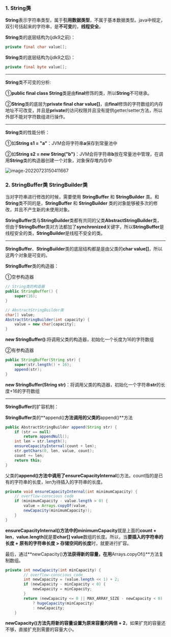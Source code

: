 ### 1. String类

**String**表示字符串类型，属于**引用数据类型**，不属于基本数据类型。java中规定，双引号括起来的字符串，是**不可变**的，**线程安全**。

**String**类的底层结构为(jdk9之前)：

```java
private final char value[];
```

**String**类的底层结构为(jdk9之后)：

```java
private final byte value[];
```

------

**String**类不可变的分析:

①**public final class String**类是由**final**修饰的类，所以**String**不可继承。

②**String**类的底层为**private final char value[]**，由**final**修饰的字符数组的内存地址不可改变，并且是**private**的访问权限并且没有提供getter/setter方法，所以外部不能对字符数组进行操作。

------

**String**类的性能分析：

①如**String s1 = "a"**：JVM会将字符串**a**保存到常量池中

②如**String s2 = new String("b")**：JVM会将字符串**b**放在常量池中管理，在调用**String**类的构造器创建一个对象，对象保存堆内存中

![image-20220723150411667](https://lyfdoc.oss-cn-hangzhou.aliyuncs.com/20220723150411.png)

### 2. StringBuffer类  StringBuilder类

当对字符串进行修改的时候，需要使用 **StringBuffer** 和 **StringBuilder** 类。和**String**类不同的是，**StringBuffer** 和 **StringBuilder** 类的对象能够被多次的修改，并且不产生新的未使用对象。

**StringBuffer**类与**StringBuilder**类都有共同的父类**AbstractStringBuilder**类，但由于**StringBuffer**类对方法都加了**synchronized**关键字，所以**StringBuffer**是线程安全的类，**StringBuilder**是线程不安全的类。

------

**StringBuffer**、**StringBuilder**类的底层结构都是是由父类的**char value[]**，所以这两个对象是可变的。

**StringBuffer**类的构造器：

①空参构造器

```java
// String类的构造器
public StringBuffer() {
    super(16);
}

// AbstractStringBuilder类
char[] value;
AbstractStringBuilder(int capacity) {
    value = new char[capacity];
}
```

**new StringBuffer()**:将调用父类的构造器，初始化一个长度为16的字符数组

②有参构造器

```java
public StringBuffer(String str) {
    super(str.length() + 16);
    append(str);
}
```

**new StringBuffer(String str)**：将调用父类的构造器，初始化一个字符串**str**的长度+16的字符数组

------

**StringBuffer**的扩容机制：

**StringBuffer**类的**append()**方法调用的父类的**append()**方法

```java
public AbstractStringBuilder append(String str) {
    if (str == null)
    	return appendNull();
    int len = str.length();
    ensureCapacityInternal(count + len);
    str.getChars(0, len, value, count);
    count += len;
    return this;
}
```

父类的**append()**方法中调用了**ensureCapacityInternal**()方法，count指的是已有的字符串的长度，len为待插入的字符串的长度。

```Java
private void ensureCapacityInternal(int minimumCapacity) {
    // overflow-conscious code
    if (minimumCapacity - value.length > 0) {
        value = Arrays.copyOf(value,
        newCapacity(minimumCapacity));
    }
}
```

**ensureCapacityInternal()**方法中的**minimumCapacity**就是上面的**count + len**，**value.length**就是要**char[] value**数组的长度。所以，当**要插入的字符串的长度 + 原有的字符串长度 > 存储空间的长度**时，就要进行扩容。

最后，通过**newCapacity()**方法获得新的容量，在用**Arrays.copyOf()**方法复制数组。

```java
private int newCapacity(int minCapacity) {
        // overflow-conscious code
        int newCapacity = (value.length << 1) + 2;
        if (newCapacity - minCapacity < 0) {
            newCapacity = minCapacity;
        }
        return (newCapacity <= 0 || MAX_ARRAY_SIZE - newCapacity < 0)
            ? hugeCapacity(minCapacity)
            : newCapacity;
    }
```

**newCapacity()**方法先将新的容量设置为**原来容量的两倍 + 2**，如果扩充的容量还不够，直接扩充到需要的容量大小。
